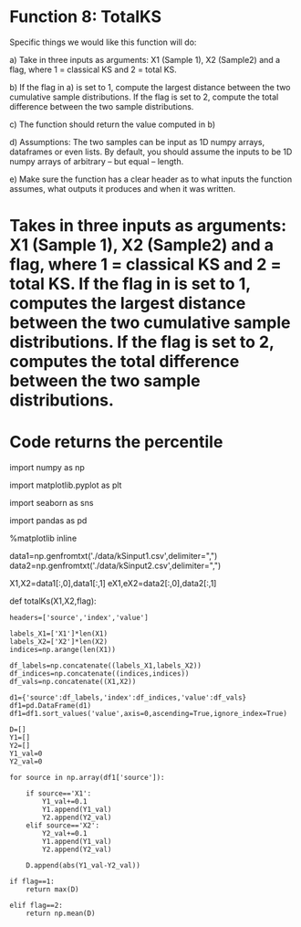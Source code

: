 # Function 8: TotalKS

Specific things we would like this function will do:


a) Take in three inputs as arguments: X1 (Sample 1), X2 (Sample2) and a flag, where 1 = classical KS and 2 =
total KS.


b) If the flag in a) is set to 1, compute the largest distance between the two cumulative sample distributions. If
the flag is set to 2, compute the total difference between the two sample distributions.


c) The function should return the value computed in b)


d) Assumptions: The two samples can be input as 1D numpy arrays, dataframes or even lists. By default, you
should assume the inputs to be 1D numpy arrays of arbitrary – but equal – length.


e) Make sure the function has a clear header as to what inputs the function assumes, what outputs it produces
and when it was written.
 

# Takes in three inputs as arguments: X1 (Sample 1), X2 (Sample2) and a flag, where 1 = classical KS and 2 = total KS. If the flag in is set to 1, computes the largest distance between the two cumulative sample distributions. If the flag is set to 2, computes the total difference between the two sample distributions.


# Code returns the percentile


import numpy as np

import matplotlib.pyplot as plt

import seaborn as sns

import pandas as pd

%matplotlib inline

data1=np.genfromtxt('./data/kSinput1.csv',delimiter=",")
data2=np.genfromtxt('./data/kSinput2.csv',delimiter=",")

X1,X2=data1[:,0],data1[:,1]
eX1,eX2=data2[:,0],data2[:,1]


def totalKs(X1,X2,flag):
    
    headers=['source','index','value']

    labels_X1=['X1']*len(X1)
    labels_X2=['X2']*len(X2)
    indices=np.arange(len(X1))

    df_labels=np.concatenate((labels_X1,labels_X2))
    df_indices=np.concatenate((indices,indices))
    df_vals=np.concatenate((X1,X2))

    d1={'source':df_labels,'index':df_indices,'value':df_vals}
    df1=pd.DataFrame(d1)
    df1=df1.sort_values('value',axis=0,ascending=True,ignore_index=True)
    
    D=[]
    Y1=[]
    Y2=[]
    Y1_val=0
    Y2_val=0
    
    for source in np.array(df1['source']):

        if source=='X1':
            Y1_val+=0.1
            Y1.append(Y1_val)
            Y2.append(Y2_val)
        elif source=='X2':
            Y2_val+=0.1
            Y1.append(Y1_val)
            Y2.append(Y2_val)

        D.append(abs(Y1_val-Y2_val))
    
    if flag==1:
        return max(D)
    
    elif flag==2:
        return np.mean(D)
